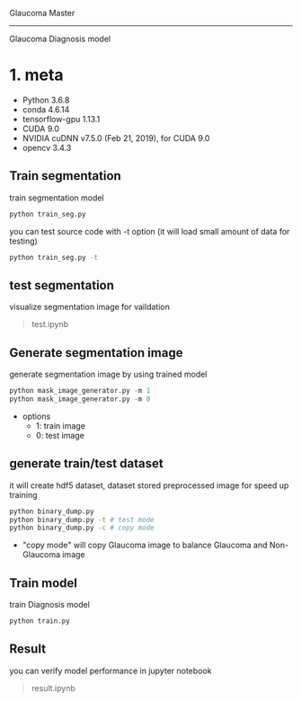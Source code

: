 Glaucoma Master
- - - 
Glaucoma Diagnosis model

# 1. meta
- Python 3.6.8
- conda 4.6.14
- tensorflow-gpu 1.13.1
- CUDA 9.0
- NVIDIA cuDNN v7.5.0 (Feb 21, 2019), for CUDA 9.0
- opencv 3.4.3



## Train segmentation
train segmentation model 

```sh
python train_seg.py
```
you can test source code with -t option 
(it will load small amount of data for testing)

```sh
python train_seg.py -t
```

## test segmentation
visualize segmentation image for vaildation 
> test.ipynb

## Generate segmentation image 
generate segmentation image by using trained model 

```python
python mask_image_generator.py -m 1
python mask_image_generator.py -m 0
```
- options 
	- 1: train image   
	- 0: test image

## generate train/test dataset
it will create hdf5 dataset, dataset stored preprocessed image for speed up training

```sh
python binary_dump.py
python binary_dump.py -t # test mode
python binary_dump.py -c # copy mode
```
 - "copy mode" will copy Glaucoma image to balance Glaucoma and Non-Glaucoma image



## Train model
train Diagnosis model 

```sh
python train.py
```
## Result 
you can verify model performance in jupyter notebook
> result.ipynb